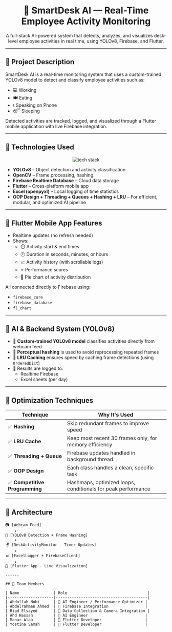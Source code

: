 <h1 align="center">🧠 SmartDesk AI — Real-Time Employee Activity Monitoring</h1>

<p align="center">
A full-stack AI-powered system that detects, analyzes, and visualizes desk-level employee activities in real time, using YOLOv8, Firebase, and Flutter.
</p>

---

## 📸 Project Description

SmartDesk AI is a real-time monitoring system that uses a custom-trained YOLOv8 model to detect and classify employee activities such as:

- 💻 Working  
- 🍽️ Eating  
- 📞 Speaking on Phone  
- 😴 Sleeping  

Detected activities are tracked, logged, and visualized through a Flutter mobile application with live Firebase integration.

---

## 🚀 Technologies Used

<p align="center">
  <img src="https://skillicons.dev/icons?i=python,dart,flutter,firebase,pytorch,opencv,git,github" alt="tech stack" />
</p>

- **YOLOv8** – Object detection and activity classification  
- **OpenCV** – Frame processing, hashing  
- **Firebase Realtime Database** – Cloud data storage  
- **Flutter** – Cross-platform mobile app  
- **Excel (openpyxl)** – Local logging of time statistics  
- **OOP Design + Threading + Queues + Hashing + LRU** – For efficient, modular, and optimized AI pipeline  

---

## 📱 Flutter Mobile App Features

- Realtime updates (no refresh needed)
- Shows:
  - ⏱️ Activity start & end times
  - 🕐 Duration in seconds, minutes, or hours
  - 📈 Activity history (with scrollable logs)
  - ⭐ Performance scores
  - 🥧 Pie chart of activity distribution

All connected directly to Firebase using:
- `firebase_core`
- `firebase_database`
- `fl_chart`

---

## 🧠 AI & Backend System (YOLOv8)

- 🧠 **Custom-trained YOLOv8 model** classifies activities directly from webcam feed  
- 🧮 **Perceptual hashing** is used to avoid reprocessing repeated frames  
- 🧠 **LRU Caching** ensures speed by caching frame detections (using `OrderedDict`)  
- 🧪 Results are logged to:
  - Realtime Firebase
  - Excel sheets (per day)

---

## 🧠 Optimization Techniques

| Technique | Why It's Used |
|----------|---------------|
| ✅ **Hashing** | Skip redundant frames to improve speed |
| ✅ **LRU Cache** | Keep most recent 30 frames only, for memory efficiency |
| ✅ **Threading + Queue** | Firebase updates handled in background thread |
| ✅ **OOP Design** | Each class handles a clean, specific task |
| ✅ **Competitive Programming** | Hashmaps, optimized loops, conditionals for peak performance |

---

## 🧩 Architecture

```text
📷 [Webcam Feed] 
    ↓
🧠 [YOLOv8 Detection + Frame Hashing] 
    ↓
🪑 [DeskActivityMonitor - Timer Updates] 
    ↓
📊 [ExcelLogger + FirebaseClient] 
    ↓
📱 [Flutter App - Live Visualization]

------

## 👥 Team Members

| Name               | Role                                   |
|--------------------|----------------------------------------|
| Abdullah Nubi      | 🧠 AI Engineer / Performance Optimizer |
| Abdelrahman Ahmed  | 🔗 Firebase Integration                |
| Riad Elsayed       | 🎥 Data Collection & Camera Integration |
| Ahd Hassan         | 🧠 AI Engineer                         |
| Manar Alaa         | 📱 Flutter Developer                   |
| Yostina Samah      | 📱 Flutter Developer                   |
